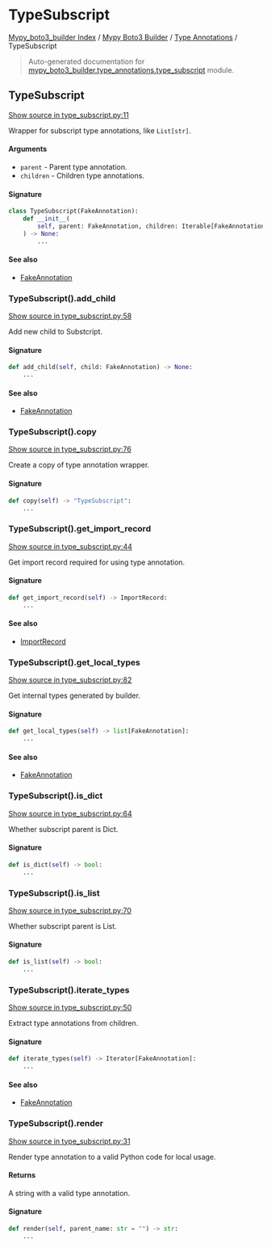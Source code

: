 # TypeSubscript

[Mypy_boto3_builder Index](../../README.md#mypy_boto3_builder-index) /
[Mypy Boto3 Builder](../index.md#mypy-boto3-builder) /
[Type Annotations](./index.md#type-annotations) /
TypeSubscript

> Auto-generated documentation for [mypy_boto3_builder.type_annotations.type_subscript](https://github.com/youtype/mypy_boto3_builder/blob/main/mypy_boto3_builder/type_annotations/type_subscript.py) module.

## TypeSubscript

[Show source in type_subscript.py:11](https://github.com/youtype/mypy_boto3_builder/blob/main/mypy_boto3_builder/type_annotations/type_subscript.py#L11)

Wrapper for subscript type annotations, like `List[str]`.

#### Arguments

- `parent` - Parent type annotation.
- `children` - Children type annotations.

#### Signature

```python
class TypeSubscript(FakeAnnotation):
    def __init__(
        self, parent: FakeAnnotation, children: Iterable[FakeAnnotation] = ()
    ) -> None:
        ...
```

#### See also

- [FakeAnnotation](./fake_annotation.md#fakeannotation)

### TypeSubscript().add_child

[Show source in type_subscript.py:58](https://github.com/youtype/mypy_boto3_builder/blob/main/mypy_boto3_builder/type_annotations/type_subscript.py#L58)

Add new child to Substcript.

#### Signature

```python
def add_child(self, child: FakeAnnotation) -> None:
    ...
```

#### See also

- [FakeAnnotation](./fake_annotation.md#fakeannotation)

### TypeSubscript().copy

[Show source in type_subscript.py:76](https://github.com/youtype/mypy_boto3_builder/blob/main/mypy_boto3_builder/type_annotations/type_subscript.py#L76)

Create a copy of type annotation wrapper.

#### Signature

```python
def copy(self) -> "TypeSubscript":
    ...
```

### TypeSubscript().get_import_record

[Show source in type_subscript.py:44](https://github.com/youtype/mypy_boto3_builder/blob/main/mypy_boto3_builder/type_annotations/type_subscript.py#L44)

Get import record required for using type annotation.

#### Signature

```python
def get_import_record(self) -> ImportRecord:
    ...
```

#### See also

- [ImportRecord](../import_helpers/import_record.md#importrecord)

### TypeSubscript().get_local_types

[Show source in type_subscript.py:82](https://github.com/youtype/mypy_boto3_builder/blob/main/mypy_boto3_builder/type_annotations/type_subscript.py#L82)

Get internal types generated by builder.

#### Signature

```python
def get_local_types(self) -> list[FakeAnnotation]:
    ...
```

#### See also

- [FakeAnnotation](./fake_annotation.md#fakeannotation)

### TypeSubscript().is_dict

[Show source in type_subscript.py:64](https://github.com/youtype/mypy_boto3_builder/blob/main/mypy_boto3_builder/type_annotations/type_subscript.py#L64)

Whether subscript parent is Dict.

#### Signature

```python
def is_dict(self) -> bool:
    ...
```

### TypeSubscript().is_list

[Show source in type_subscript.py:70](https://github.com/youtype/mypy_boto3_builder/blob/main/mypy_boto3_builder/type_annotations/type_subscript.py#L70)

Whether subscript parent is List.

#### Signature

```python
def is_list(self) -> bool:
    ...
```

### TypeSubscript().iterate_types

[Show source in type_subscript.py:50](https://github.com/youtype/mypy_boto3_builder/blob/main/mypy_boto3_builder/type_annotations/type_subscript.py#L50)

Extract type annotations from children.

#### Signature

```python
def iterate_types(self) -> Iterator[FakeAnnotation]:
    ...
```

#### See also

- [FakeAnnotation](./fake_annotation.md#fakeannotation)

### TypeSubscript().render

[Show source in type_subscript.py:31](https://github.com/youtype/mypy_boto3_builder/blob/main/mypy_boto3_builder/type_annotations/type_subscript.py#L31)

Render type annotation to a valid Python code for local usage.

#### Returns

A string with a valid type annotation.

#### Signature

```python
def render(self, parent_name: str = "") -> str:
    ...
```



